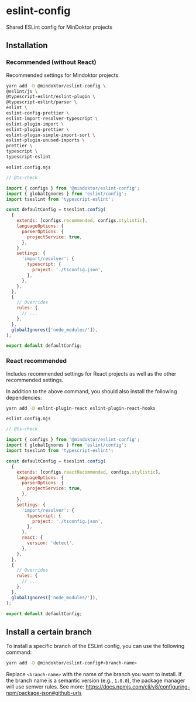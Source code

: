 # eslint-config

Shared ESLint config for MinDoktor projects

## Installation

### Recommended (without React)

Recommended settings for Mindoktor projects.

```sh
yarn add -D @mindoktor/eslint-config \
@eslint/js \
@typescript-eslint/eslint-plugin \
@typescript-eslint/parser \
eslint \
eslint-config-prettier \
eslint-import-resolver-typescript \
eslint-plugin-import \
eslint-plugin-prettier \
eslint-plugin-simple-import-sort \
eslint-plugin-unused-imports \
prettier \
typescript \
typescript-eslint
```

`eslint.config.mjs`

```js
// @ts-check

import { configs } from '@mindoktor/eslint-config';
import { globalIgnores } from 'eslint/config';
import tseslint from 'typescript-eslint';

const defaultConfig = tseslint.config(
  {
    extends: [configs.recommended, configs.stylistic],
    languageOptions: {
      parserOptions: {
        projectService: true,
      },
    },
    settings: {
      'import/resolver': {
        typescript: {
          project: './tsconfig.json',
        },
      },
    },
  },
  {
    // Overrides
    rules: {
      // ...
    },
  },
  globalIgnores(['node_modules/']),
);

export default defaultConfig;
```

### React recommended

Includes recommended settings for React projects as well as the other recommended settings.

In addition to the above command, you should also install the following dependencies:

```sh
yarn add -D eslint-plugin-react eslint-plugin-react-hooks
```

`eslint.config.mjs`

```js
// @ts-check

import { configs } from '@mindoktor/eslint-config';
import { globalIgnores } from 'eslint/config';
import tseslint from 'typescript-eslint';

const defaultConfig = tseslint.config(
  {
    extends: [configs.reactRecommended, configs.stylistic],
    languageOptions: {
      parserOptions: {
        projectService: true,
      },
    },
    settings: {
      'import/resolver': {
        typescript: {
          project: './tsconfig.json',
        },
      },
      react: {
        version: 'detect',
      },
    },
  },
  {
    // Overrides
    rules: {
      // ...
    },
  },
  globalIgnores(['node_modules/']),
);

export default defaultConfig;
```

## Install a certain branch

To install a specific branch of the ESLint config, you can use the following command:

```sh
yarn add -D @mindoktor/eslint-config#<branch-name>
```

Replace `<branch-name>` with the name of the branch you want to install.
If the branch name is a semantic version (e.g., `1.0.0`), the package manager will use semver rules.
See more: <https://docs.npmjs.com/cli/v8/configuring-npm/package-json#github-urls>
